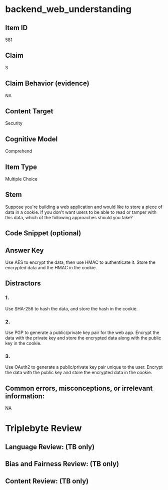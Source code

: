 # backend_web_understanding

## Item ID
581

## Claim
3

## Claim Behavior (evidence)
NA

## Content Target
Security

## Cognitive Model
Comprehend

## Item Type
Multiple Choice

## Stem
Suppose you're building a web application and would like to store a piece of data in a cookie. If you don't want users to be able to read or tamper with this data, which of the following approaches should you take?

## Code Snippet (optional)


## Answer Key
Use AES to encrypt the data, then use HMAC to authenticate it. Store the encrypted data and the HMAC in the cookie.

## Distractors

### 1.
Use SHA-256 to hash the data, and store the hash in the cookie.

### 2.
Use PGP to generate a public/private key pair for the web app. Encrypt the data with the private key and store the encrypted data along with the public key in the cookie.

### 3.
Use OAuth2 to generate a public/private key pair unique to the user. Encrypt the data with the public key and store the encrypted data in the cookie.

## Common errors, misconceptions, or irrelevant information:
NA

# Triplebyte Review


## Language Review: (TB only)


## Bias and Fairness Review: (TB only)


## Content Review: (TB only)

